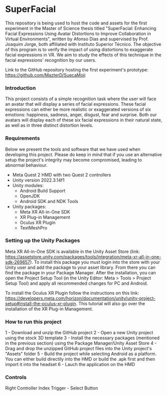 # SuperFacial

This repository is being used to host the code and assets for the first experiment in the Master of Science thesis titled "SuperFacial: Enhancing Facial Expressions Using Avatar Distortions to Improve Collaboration in Virtual Environments", written by Afonso Dias and supervised by Prof. Joaquim Jorge, both affiliated with Instituto Superior Técnico. The objective of this program is to verify the impact of using distortions to exaggerate facial expressions in VR. We aim to study the effects of this technique in the facial expressions' recognition by our users.

Link to the GitHub repository hosting the first experiment's prototype: https://github.com/MazterD/SuecaMoji

### Introduction

This project consists of a simple recognition task where the user will face an avatar that will display a series of facial expressions. These facial expressions can either be more realistic or exaggerated versions of six emotions: happiness, sadness, anger, disgust, fear and surprise. Both our avatars will display each of these six facial expressions in their natural state, as well as in three distinct distortion levels.

### Requirements

Below we present the tools and software that we have used when developing this project. Please do keep in mind that if you use an alternative setup the project's integrity may become compromised, leading to abnormal behaviour.

- Meta Quest 2 HMD with two Quest 2 controllers
- Unity version 2022.3.14f1
- Unity modules:
    - Android Build Support
    - OpenJDK
    - Android SDK and NDK Tools
- Unity packages:
    - Meta XR All-in-One SDK
    - XR Plug-in Management
    - Oculus XR Plugin
    - TextMeshPro


### Setting up the Unity Packages

Meta XR All-in-One SDK is available in the Unity Asset Store (link: https://assetstore.unity.com/packages/tools/integration/meta-xr-all-in-one-sdk-269657). To install this package you must login into the store with your Unity user and add the package to your asset library. From there you can find the package in your Package Manager. After the installation, you can open the Project Setup Tool (in the Unity Editor: Meta > Tools > Project Setup Tool) and apply all recommended changes for PC and Android.

To install the Oculus XR Plugin follow the instructions on this link: https://developers.meta.com/horizon/documentation/unity/unity-project-setup#install-the-oculus-xr-plugin. This tutorial will also go over the installation of the XR Plug-in Management.
 

### How to run this project

1 - Download and unzip the GitHub project
2 - Open a new Unity project using the stock 3D template
3 - Install the necessary packages (mentioned in the previous section) using the Package Manager/Unity Asset Store
4 - Drag and drop the unzipped GitHub project files into the Unity project's "Assets" folder
5 - Build the project while selecting Android as a platform. You can either build directily into the HMD or build the .apk first and then import it into the headset
6 - Lauch the application on the HMD

### Controls

Right Controller Index Trigger - Select Button